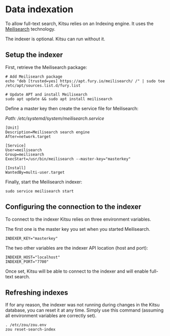 # Data indexation

To allow full-text search, Kitsu relies on an Indexing engine. It uses the
[Meilisearch](https://www.meilisearch.com/docs) technology.

The indexer is optional. Kitsu can run without it.

## Setup the indexer

First, retrieve the Meilisearch package:

```
# Add Meilisearch package
echo "deb [trusted=yes] https://apt.fury.io/meilisearch/ /" | sudo tee /etc/apt/sources.list.d/fury.list

# Update APT and install Meilisearch
sudo apt update && sudo apt install meilisearch
```

Define a master key then create the service file for Meilisearch:

*Path: /etc/systemd/system/meilisearch.service*

```
[Unit]
Description=Meilisearch search engine
After=network.target

[Service]
User=meilisearch
Group=meilisearch
ExecStart=/usr/bin/meilisearch --master-key="masterkey"

[Install]
WantedBy=multi-user.target
```

Finally, start the Meilisearch indexer:

```
sudo service meilisearch start
```



## Configuring the connection to the indexer

To connect to the indexer Kitsu relies on three environment variables.

The first one is the master key you set when you started Meilisearch.

```
INDEXER_KEY="masterkey"
```

The two other variables are the indexer API location (host and port): 

```
INDEXER_HOST="localhost"
INDEXER_PORT="7700"
```

Once set, Kitsu will be able to connect to the indexer and will enable
full-text search.


## Refreshing indexes

If for any reason, the indexer was not running during changes in the Kitsu
database, you can reset it at any time. Simply use this command (assuming all
environment variables are correctly set).

```
. /etc/zou/zou.env
zou reset-search-index
```